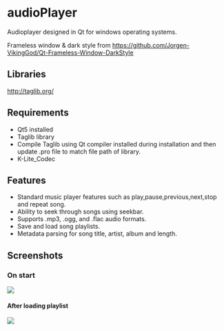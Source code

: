 # audioPlayer
Audioplayer designed in Qt for windows operating systems.

Frameless window & dark style from
https://github.com/Jorgen-VikingGod/Qt-Frameless-Window-DarkStyle

Libraries
-------
http://taglib.org/

Requirements
-------
- Qt5 installed
- Taglib library 
- Compile Taglib using Qt compiler installed during installation and then update .pro file to match file path of library.
- K-Lite_Codec

Features
-------
- Standard music player features such as play,pause,previous,next,stop and repeat song.
- Ability to seek through songs using seekbar.
- Supports .mp3, .ogg, and .flac audio formats.
- Save and load song playlists.
- Metadata parsing for song title, artist, album and length.

Screenshots
-------
### On start
![](https://i.imgur.com/GmHVGFO.png)
#### After loading playlist
![](https://i.imgur.com/Wo95MzG.png) 
